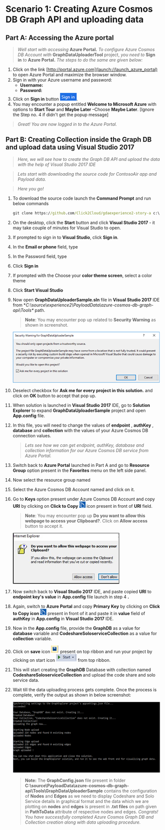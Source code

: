 <page title="Creating Azure Cosmos DB Graph API and uploading data"/>

# Scenario 1: Creating Azure Cosmos DB Graph API and uploading data

## Part A: Accessing the Azure portal

   > _Well start with accessing_ **Azure Portal.** _To configure Azure Cosmos DB Account with_ **GraphDataUploaderTool** project, _you need to_ **Sign in** _to_ **Azure Portal.** _The steps to do the same are given below:_


1. Click on the link [http://portal.azure.com](launch://launch_azure_portal) to open Azure Portal and maximize the browser window.
1. Sign in with your Azure username and password:
    - **Username: <inject key="AzureAdUserEmail" />**
    - **Password: <inject key="AzureAdUserPassword" />**
1. Click on **Sign in** button ![](img/SignInButton.png).
1. You may encounter a popup entitled **Welcome to Microsoft Azure** with options to **Start Tour** and **Maybe Later** –Choose **Maybe Later**. [Ignore the Step no. 4 if didn't get the popup message]

  > _Great! You are now logged in to the Azure Portal._

## Part B: Creating Collection inside the Graph DB and upload data using Visual Studio 2017

  > _Here, we will see how to create the Graph DB API and upload the data with the help of Visual Studio 2017 IDE_
  
  > _Lets start with downloading the source code for ContosoAir app and Payload data._ 
 
  > _Here you go!_

1. To download the source code launch the **Command Prompt** and run below commands
   ```cmd
   git clone https://github.com/Click2Cloud/gdaexperience2-story-a c:\source\experience2
   ```

1. On the desktop, click the **Start** button and click **Visual Studio 2017** - it may take couple of minutes for Visual Studio to open.
1. If prompted to sign in to **Visual Studio**, click **Sign in**.
1. In the **Email or phone** field, type **<inject key="AzureAdUserEmail"/>**
1. In the Password field, type **<inject key="AzureAdUserPassword"/>**
1. Click **Sign in**
1. If prompted with the Choose your **color theme screen**, select a color theme
1. Click **Start Visual Studio**
1. Now open **GraphDataUploaderSample.sln** file in **Visual Studio 2017** IDE from  **C:\source\experience2\PayloadData\azure-cosmos-db-graph-api\Tools\** path.
  
   > **Note**: You may encounter pop up related to **Security Warning** as shown in screenshot.

    
   ![](img/SecurityWarningPopUp.png)

10. Deselect checkbox for **Ask me for every project in this solution.** and click on **OK** button to accept that pop up.
1. When solution is launched in **Visual Studio 2017** IDE, go to **Solution Explorer** to expand **GraphDataUploaderSample** project and open **App.config** file.
1. In this file, you will need to change the values of **endpoint** , **authKey** , **database** and **collection** with the values of your Azure Cosmos DB connection values.
  
   > _Lets see how we can get endpoint, authKey, database and collection information for our Azure Cosmos DB service from Azure Portal._
  
1. Switch back to **Azure Portal** launched in Part A and go to **Resource Group** option present in the **Favorites** menu on the left side panel.
1. Now select the resource group named **<inject story-id="story://Content-Private/content/dfd/SP-GDA/gdaexpericence2/story_a_graphapi_of_cosmosdb" key="myResourceGroupName"/>**
1. Select the Azure Cosmos DB Account named **<inject story-id="story://Content-Private/content/dfd/SP-GDA/gdaexpericence2/story_a_graphapi_of_cosmosdb" key="cosmosGraphDb"/>** and click on it.
1. Go to **Keys** option present under **<inject story-id="story://Content-Private/content/dfd/SP-GDA/gdaexpericence2/story_a_graphapi_of_cosmosdb" key="cosmosGraphDb"/>** Azure Cosmos DB Account and copy **URI** by clicking on **Click to Copy** ![](img/ClickToCopy.png) icon present in front of **URI** field.
   >**Note**: You may encounter pop up **Do you want to allow this webpage to access your Clipboard?**. Click on **Allow access** button to accept it.

    ![](img/CopyFieldPopup.png)

1. Now switch back to **Visual Studio 2017** IDE, and paste copied **URI** to **endpoint key's value** in **App.config** file launch in step 4 **.**
1. Again, switch to **Azure Portal** and copy **Primary Key** by clicking on **Click to Copy icon** ![](img/ClickToCopy.png) present in front of it and paste it in **value** field of **authKey** in **App.config** in **Visual Studio 2017** IDE.
1. Now in the **App.config** file, provide the **GraphDB** as a value for **database** variable and **CodeshareSoloserviceCollection** as a value for **collection** variable.
1. Click on **save** icon ![](img/SaveIcon.png) present on top ribbon and run your project by clicking on start icon ![](img/StartIcon.png) from top ribbon.
1. This will start creating the **GraphDB** Database with collection named **CodeshareSoloserviceCollection** and upload the code share and solo service data.
1. Wait till the data uploading process gets complete. Once the process is complete, verify the output as shown in below screenshot:

   ![](img/GraphDBCreation.png)

   > **Note:**
   The **GraphConfig.json** file present in folder **C:\source\PayloadData\azure-cosmos-db-graph-api\Tools\GraphDataUploaderSample** contains the configuration of **Nodes** and **Edges** as we need to display Codeshare and Solo Service details in graphical format and the data which we are plotting on **nodes** and **edges** is present in **.txt files** on path given in **PathToData** attribute of respective nodes and edges.
   > _Congrats! You have successfully completed Azure Cosmos Graph DB and Collection creation along with data uploading procedure._